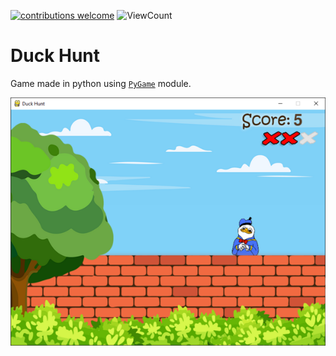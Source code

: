 [![contributions welcome](https://img.shields.io/badge/contributions-welcome-brightgreen.svg?style=flat)](https://github.com/sourhub226/dunk-hunt-python-pygame/issues)
![ViewCount](https://views.whatilearened.today/views/github/sourhub226/dunk-hunt-python-pygame.svg)

# Duck Hunt

Game made in python using [`PyGame`](https://pypi.org/project/pygame/) module.

![game](gameplay.png)
